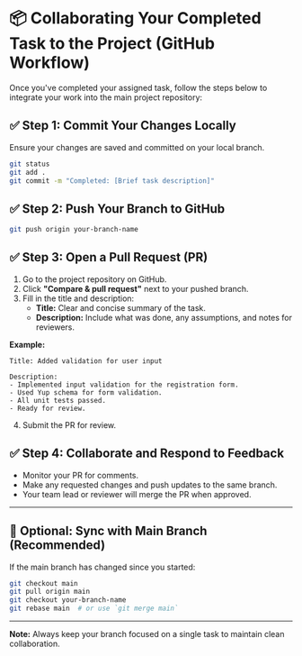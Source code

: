 
# 📦 Collaborating Your Completed Task to the Project (GitHub Workflow)

Once you've completed your assigned task, follow the steps below to integrate your work into the main project repository:

## ✅ Step 1: Commit Your Changes Locally
Ensure your changes are saved and committed on your local branch.

```bash
git status
git add .
git commit -m "Completed: [Brief task description]"
```

## ✅ Step 2: Push Your Branch to GitHub

```bash
git push origin your-branch-name
```

## ✅ Step 3: Open a Pull Request (PR)
1. Go to the project repository on GitHub.
2. Click **"Compare & pull request"** next to your pushed branch.
3. Fill in the title and description:
   - **Title:** Clear and concise summary of the task.
   - **Description:** Include what was done, any assumptions, and notes for reviewers.

**Example:**
```
Title: Added validation for user input

Description:
- Implemented input validation for the registration form.
- Used Yup schema for form validation.
- All unit tests passed.
- Ready for review.
```

4. Submit the PR for review.

## ✅ Step 4: Collaborate and Respond to Feedback
- Monitor your PR for comments.
- Make any requested changes and push updates to the same branch.
- Your team lead or reviewer will merge the PR when approved.

---

## 🔁 Optional: Sync with Main Branch (Recommended)
If the main branch has changed since you started:

```bash
git checkout main
git pull origin main
git checkout your-branch-name
git rebase main  # or use `git merge main`
```

---

**Note:** Always keep your branch focused on a single task to maintain clean collaboration.
